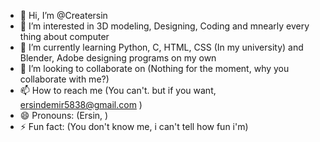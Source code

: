 - 👋 Hi, I’m @Creatersin
- 👀 I’m interested in 3D modeling, Designing, Coding and mnearly every thing about computer 
- 🌱 I’m currently learning Python, C, HTML, CSS (In my university) and Blender, Adobe designing programs on my own
- 💞️ I’m looking to collaborate on (Nothing for the moment, why you collaborate with me?)
- 📫 How to reach me (You can't. but if you want, ersindemir5838@gmail.com )
- 😄 Pronouns: (Ersin, )
- ⚡ Fun fact: (You don't know me, i can't tell how fun i'm)

<!---
Creatersin/Creatersin is a ✨ special ✨ repository because its `README.md` (this file) appears on your GitHub profile.
You can click the Preview link to take a look at your changes.
--->
